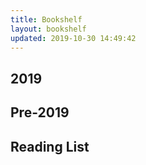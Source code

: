 ```yaml
---
title: Bookshelf
layout: bookshelf
updated: 2019-10-30 14:49:42
---
```


## 2019

<div class="shelf shelf--2019">
  <Book
    src="/images/books/soul-care.jpg"
    alt="Soul Care – Rob Reimer"
    title="Soul Care"
    type="Faith"
    size="md"
  />  

  <Book
    src="/images/books/five-dysfunctions-of-a-team.jpg"
    alt="The Five Dysfunctions of a Team – Patrick Lencioni"
    title="The Five Dysfunctions of a Team"
    type="Leadership"
    size="md"
  />

  <Book
    src="/images/books/new-one-minute.jpg"
    alt="The New One Minute Manager – Ken Blanchard & Spencer Johnson"
    title="The New One Minute Manager"
    type="Leadership"
    size="sm"
  />

  <Book
    src="/images/books/tramp-for-the-lord.jpg"
    alt="Tramp for the Lord – Corrie ten Boom and Jamie Buckingham"
    title="Tramp for the Lord"
    type="Faith"
    size="sm"
  />

  <Book
    src="/images/books/nonviolent-communication.jpg"
    alt="Nonviolent Communication – Marshall Rosenberg"
    title="Nonviolent Communication"
    type="Leadership"
    size="md"
  />
</div>

## Pre-2019

<div class="shelf shelf--pre2019">
  <Book
    src="/images/books/reason-for-god.jpg"
    alt="The Reason for God – Timothy Keller"
    title="The Reason for God"
    type="Faith"
    size="md"
  />

  <Book
    src="/images/books/choose-choose-again.jpg"
    alt="Choose and Choose Again – Kevin Butcher"
    title="Choose and Choose Again"
    type="Faith"
    size="md"
  />

  <Book
    src="/images/books/then-we-came.jpg"
    alt="Then We Came to the End – Joshua Ferris"
    title="Then We Came to the End"
    type="Novel"
    size="md"
  />

  <Book
    src="/images/books/once-youre-lucky.jpg"
    alt="Once You're Lucky, Twice You're Good – Sarah Lacy"
    title="Once You're Lucky, Twice You're Good"
    type="Nonfiction"
    size="lg"
  />

  <Book
    src="/images/books/accidental-billionaires.jpg"
    alt="The Accidental Billionaires – Ben Mezrich"
    title="The Accidental Billionaires"
    type="Nonfiction"
    size="md"
  />

  <Book
    src="/images/books/free-food.jpg"
    alt="Free Food for Millionaires – Min Jin Lee"
    title="Free Food for Millionaires"
    type="Novel"
    size="md"
  />
</div>

<div class="shelf shelf--pre2019">
  <Book
    src="/images/books/hit-makers.jpg"
    alt="Hit Makers – Derek Thompson"
    title="Hit Makers"
    type="Nonfiction"
    size="lg"
  />  

  <Book
    src="/images/books/kite-runner.jpg"
    alt="The Kite Runner – Khaled Hosseini"
    title="The Kite Runner"
    type="Novel"
    size="sm"
  />

  <Book
    src="/images/books/got-dragons.jpg"
    alt="A Dance with Dragons – George R. R. Martin"
    title="A Dance with Dragons"
    type="Fantasy"
    size="sm"
  />

  <Book
    src="/images/books/got-crows.jpg"
    alt="A Feast for Crows – George R. R. Martin"
    title="A Feast for Crows"
    type="Fantasy"
    size="sm"
  />

  <Book
    src="/images/books/got-kings.jpg"
    alt="A Clash of Kings – George R. R. Martin"
    title="A Clash of Kings"
    type="Fantasy"
    size="sm"
  />

  <Book
    src="/images/books/got-storm.jpg"
    alt="A Storm of Swords – George R. R. Martin"
    title="A Storm of Swords"
    type="Fantasy"
    size="sm"
  />

  <Book
    src="/images/books/got-thrones.jpg"
    alt="A Game of Thrones – George R. R. Martin"
    title="A Game of Thrones"
    type="Fantasy"
    size="sm"
  />
</div>

<div class="shelf shelf--pre2019">
  <Book
    src="/images/books/pretty-much-everything.jpg"
    alt="Draplin Design Co. Pretty Much Everything – Aaron James Draplin"
    title="Draplin Design Co. Pretty Much Everything"
    type="Design"
    size="xl"
  />  
  
  <Book
    src="/images/books/blind-spot.jpg"
    alt="Blind Spot – Steve Diller, Nathan Shedroff and Sean Sauber"
    title="Blind Spot"
    type="Nonfiction"
    size="sm"
  />  

  <Book
    src="/images/books/over-the-top.jpg"
    alt="Over the Top – Alan Wolk"
    title="Over the Top"
    type="Nonfiction"
    size="sm"
  />  

  <Book
    src="/images/books/hoopla.jpg"
    alt="Hoopla – Warren Berger"
    title="Hoopla"
    type="Design"
    size="xl"
  />  
  
  <Book
    src="/images/books/design-of-everyday-things.jpg"
    alt="The Design of Everyday Things – Don Norman"
    title="The Design of Everyday Things"
    type="Nonfiction"
    size="md"
  />  

  <Book
    src="/images/books/heartbreaking-work.jpg"
    alt="A Heartbreaking Work of Staggering Genius – Dave Eggers"
    title="A Heartbreaking Work of Staggering Genius"
    type="Memoir"
    size="lg"
  />  
</div>

## Reading List

<div class="shelf shelf--toread">
  <Book
    src="/images/books/nonviolent-communication.jpg"
    alt="Nonviolent Communication – Marshall Rosenberg"
    title="Nonviolent Communication"
    type="Leadership"
    size="md"
  />
</div>